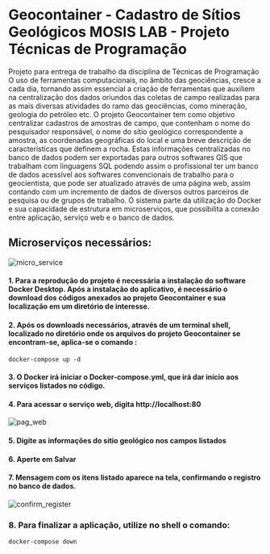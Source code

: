# Geocontainer - Cadastro de Sítios Geológicos MOSIS LAB - Projeto Técnicas de Programação
Projeto para entrega de trabalho da disciplina de Técnicas de Programação
O uso de ferramentas computacionais, no âmbito das geociências, cresce a cada dia, tornando assim essencial a criação de ferramentas que auxiliem na centralização dos dados oriundos das coletas de campo realizadas para as mais diversas atividades do ramo das geociências, como mineração, geologia do petróleo etc. O projeto Geocontainer tem como objetivo centralizar cadastros de amostras de campo, que contenham o nome do pesquisador responsável, o nome do sítio geológico correspondente a amostra, as coordenadas geográficas do local e uma breve descrição de características que definem a rocha. Estas informações centralizadas no banco de dados podem ser exportadas para outros softwares GIS que trabalham com linguagens SQL  podendo assim o profissional ter um banco de dados acessível aos softwares convencionais de trabalho para o geocientista, que pode ser atualizado através de uma página web, assim contando com um incremento de dados de diversos outros parceiros de pesquisa ou de grupos de trabalho. O sistema parte da utilização do Docker e sua capacidade de estrutura em microserviços, que possibilita a conexão entre aplicação, serviço web e o banco de dados.

## Microserviços necessários:

![micro_service](https://user-images.githubusercontent.com/67324934/86402716-ae0bca00-bc82-11ea-8d8e-b98abfd45e3a.png)

#### 1. Para a reprodução do projeto é necessária a instalação do software Docker Desktop. Após a instalação do aplicativo, é necessário o download dos códigos anexados ao projeto Geocontainer e sua localização em um diretório de interesse. 

#### 2. Após os downloads necessários, através de um terminal shell, localizado no diretório onde os arquivos do projeto Geocontainer se encontram-se, aplica-se o comando : 

	docker-compose up -d
	
#### 3. O Docker irá iniciar o Docker-compose.yml, que irá dar início aos serviços listados no código. 
#### 4. Para acessar o serviço web, digita http://localhost:80

![pag_web](https://user-images.githubusercontent.com/67324934/86402754-bb28b900-bc82-11ea-8776-68dd1279d10a.png)

#### 5. Digite as informações do sitio geológico nos campos listados

#### 6. Aperte em Salvar

#### 7. Mensagem com os itens listado aparece na tela, confirmando o registro no banco de dados. 

![confirm_register](https://user-images.githubusercontent.com/67324934/86402787-cb409880-bc82-11ea-9327-c6136bae93ce.png)

### 8. Para finalizar a aplicação, utilize no shell o comando:

	docker-compose down

